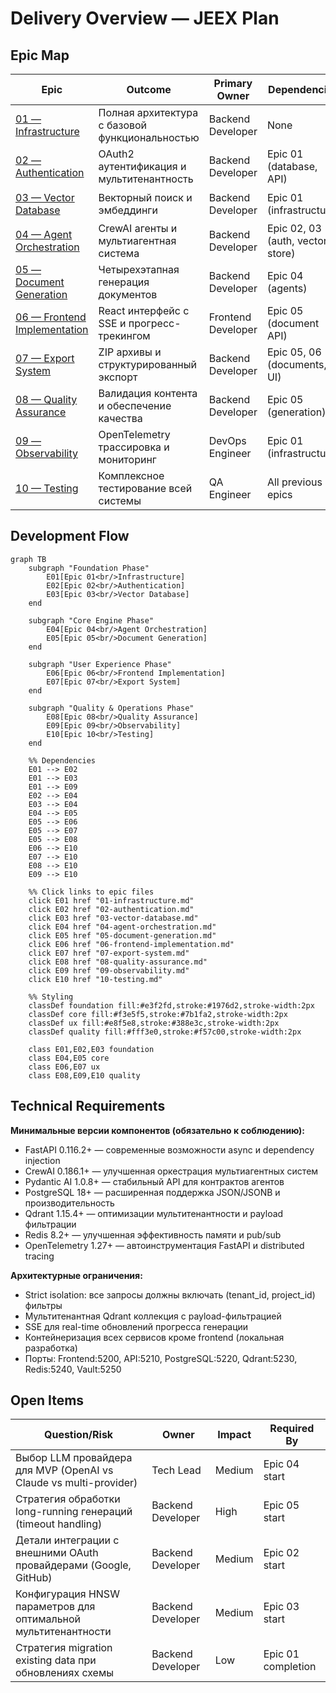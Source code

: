 # Delivery Overview — JEEX Plan

## Epic Map

| Epic | Outcome | Primary Owner | Dependencies | Status |
|------|---------|---------------|--------------|---------|
| [01 — Infrastructure](01-infrastructure.md) | Полная архитектура с базовой функциональностью | Backend Developer | None | ⏳ Not Started |
| [02 — Authentication](02-authentication.md) | OAuth2 аутентификация и мультитенантность | Backend Developer | Epic 01 (database, API) | ⏳ Not Started |
| [03 — Vector Database](03-vector-database.md) | Векторный поиск и эмбеддинги | Backend Developer | Epic 01 (infrastructure) | ⏳ Not Started |
| [04 — Agent Orchestration](04-agent-orchestration.md) | CrewAI агенты и мультиагентная система | Backend Developer | Epic 02, 03 (auth, vector store) | ⏳ Not Started |
| [05 — Document Generation](05-document-generation.md) | Четырехэтапная генерация документов | Backend Developer | Epic 04 (agents) | ⏳ Not Started |
| [06 — Frontend Implementation](06-frontend-implementation.md) | React интерфейс с SSE и прогресс-трекингом | Frontend Developer | Epic 05 (document API) | ⏳ Not Started |
| [07 — Export System](07-export-system.md) | ZIP архивы и структурированный экспорт | Backend Developer | Epic 05, 06 (documents, UI) | ⏳ Not Started |
| [08 — Quality Assurance](08-quality-assurance.md) | Валидация контента и обеспечение качества | Backend Developer | Epic 05 (generation) | ⏳ Not Started |
| [09 — Observability](09-observability.md) | OpenTelemetry трассировка и мониторинг | DevOps Engineer | Epic 01 (infrastructure) | ⏳ Not Started |
| [10 — Testing](10-testing.md) | Комплексное тестирование всей системы | QA Engineer | All previous epics | ⏳ Not Started |

## Development Flow

```mermaid
graph TB
    subgraph "Foundation Phase"
        E01[Epic 01<br/>Infrastructure]
        E02[Epic 02<br/>Authentication]
        E03[Epic 03<br/>Vector Database]
    end

    subgraph "Core Engine Phase"
        E04[Epic 04<br/>Agent Orchestration]
        E05[Epic 05<br/>Document Generation]
    end

    subgraph "User Experience Phase"
        E06[Epic 06<br/>Frontend Implementation]
        E07[Epic 07<br/>Export System]
    end

    subgraph "Quality & Operations Phase"
        E08[Epic 08<br/>Quality Assurance]
        E09[Epic 09<br/>Observability]
        E10[Epic 10<br/>Testing]
    end

    %% Dependencies
    E01 --> E02
    E01 --> E03
    E01 --> E09
    E02 --> E04
    E03 --> E04
    E04 --> E05
    E05 --> E06
    E05 --> E07
    E05 --> E08
    E06 --> E10
    E07 --> E10
    E08 --> E10
    E09 --> E10

    %% Click links to epic files
    click E01 href "01-infrastructure.md"
    click E02 href "02-authentication.md"
    click E03 href "03-vector-database.md"
    click E04 href "04-agent-orchestration.md"
    click E05 href "05-document-generation.md"
    click E06 href "06-frontend-implementation.md"
    click E07 href "07-export-system.md"
    click E08 href "08-quality-assurance.md"
    click E09 href "09-observability.md"
    click E10 href "10-testing.md"

    %% Styling
    classDef foundation fill:#e3f2fd,stroke:#1976d2,stroke-width:2px
    classDef core fill:#f3e5f5,stroke:#7b1fa2,stroke-width:2px
    classDef ux fill:#e8f5e8,stroke:#388e3c,stroke-width:2px
    classDef quality fill:#fff3e0,stroke:#f57c00,stroke-width:2px

    class E01,E02,E03 foundation
    class E04,E05 core
    class E06,E07 ux
    class E08,E09,E10 quality
```

## Technical Requirements

**Минимальные версии компонентов (обязательно к соблюдению):**
- FastAPI 0.116.2+ — современные возможности async и dependency injection
- CrewAI 0.186.1+ — улучшенная оркестрация мультиагентных систем
- Pydantic AI 1.0.8+ — стабильный API для контрактов агентов
- PostgreSQL 18+ — расширенная поддержка JSON/JSONB и производительность
- Qdrant 1.15.4+ — оптимизации мультитенантности и payload фильтрации
- Redis 8.2+ — улучшенная эффективность памяти и pub/sub
- OpenTelemetry 1.27+ — автоинструментация FastAPI и distributed tracing

**Архитектурные ограничения:**
- Strict isolation: все запросы должны включать (tenant_id, project_id) фильтры
- Мультитенантная Qdrant коллекция с payload-фильтрацией
- SSE для real-time обновлений прогресса генерации
- Контейнеризация всех сервисов кроме frontend (локальная разработка)
- Порты: Frontend:5200, API:5210, PostgreSQL:5220, Qdrant:5230, Redis:5240, Vault:5250

## Open Items

| Question/Risk | Owner | Impact | Required By |
|---------------|-------|--------|-------------|
| Выбор LLM провайдера для MVP (OpenAI vs Claude vs multi-provider) | Tech Lead | Medium | Epic 04 start |
| Стратегия обработки long-running генераций (timeout handling) | Backend Developer | High | Epic 05 start |
| Детали интеграции с внешними OAuth провайдерами (Google, GitHub) | Backend Developer | Medium | Epic 02 start |
| Конфигурация HNSW параметров для оптимальной мультитенантности | Backend Developer | Medium | Epic 03 start |
| Стратегия migration existing data при обновлениях схемы | Backend Developer | Low | Epic 01 completion |